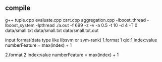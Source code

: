 compile
------------------------------
g++ tuple.cpp evaluate.cpp cart.cpp aggregation.cpp  -lboost_thread -lboost_system -lpthread
./a.out -f 699 -z -v -a 0.5 -t 10 -d 4 -T 0 data/small.txt data/small.txt data/small.txt.out

input format(data type like libsvm or svm-rank)
1.format 1
<label> qid:1 index:value
numberFeature = max(index) + 1

2.format 2
<label> index:value
numberFeature = max(index) + 1



